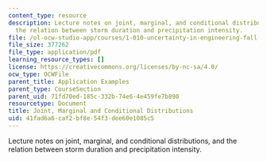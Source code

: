 ```yaml
---
content_type: resource
description: Lecture notes on joint, marginal, and conditional distributions, and
  the relation between storm duration and precipitation intensity.
file: /ol-ocw-studio-app/courses/1-010-uncertainty-in-engineering-fall-2008/41fad6a6caf2bf8e54f3dee60e1085c5_app_09.pdf
file_size: 377262
file_type: application/pdf
learning_resource_types: []
license: https://creativecommons.org/licenses/by-nc-sa/4.0/
ocw_type: OCWFile
parent_title: Application Examples
parent_type: CourseSection
parent_uid: 71fd70ed-185c-332b-74e6-4e459fe7b890
resourcetype: Document
title: Joint, Marginal and Conditional Distributions
uid: 41fad6a6-caf2-bf8e-54f3-dee60e1085c5
---
```

Lecture notes on joint, marginal, and conditional distributions, and the relation between storm duration and precipitation intensity.